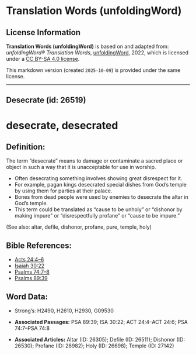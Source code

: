 # Translation Words (unfoldingWord)

## License Information

**Translation Words (unfoldingWord)** is based on and adapted from: _unfoldingWord® Translation Words_, [unfoldingWord](https://unfoldingword.org/utw), 2022, which is licensed under a [CC BY-SA 4.0 license](https://creativecommons.org/licenses/by-sa/4.0/legalcode.en).

This markdown version (created `2025-10-09`) is provided under the same license.



--------------------------------

## Desecrate (id: 26519)

desecrate, desecrated
=====================

Definition:
-----------

The term “desecrate” means to damage or contaminate a sacred place or object in such a way that it is unacceptable for use in worship.

* Often desecrating something involves showing great disrespect for it.
* For example, pagan kings desecrated special dishes from God’s temple by using them for parties at their palace.
* Bones from dead people were used by enemies to desecrate the altar in God’s temple.
* This term could be translated as “cause to be unholy” or “dishonor by making impure” or “disrespectfully profane” or “cause to be impure.”

(See also: altar, defile, dishonor, profane, pure, temple, holy)

Bible References:
-----------------

* [Acts 24:4–6](https://ref.ly/Acts24:4-Acts24:6)
* [Isaiah 30:22](https://ref.ly/Isa30:22)
* [Psalms 74:7–8](https://ref.ly/Ps74:7-Ps74:8)
* [Psalms 89:39](https://ref.ly/Ps89:39)

Word Data:
----------

* Strong’s: H2490, H2610, H2930, G09530

* **Associated Passages:** PSA 89:39; ISA 30:22; ACT 24:4–ACT 24:6; PSA 74:7–PSA 74:8
* **Associated Articles:** Altar (ID: 26305); Defile (ID: 26511); Dishonor (ID: 26530); Profane (ID: 26982); Holy (ID: 26698); Temple (ID: 27142)

